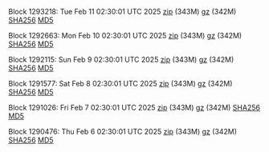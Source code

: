 Block 1293218: Tue Feb 11 02:30:01 UTC 2025 [zip](https://files.01coin.io/mainnet/2025-02-11/bootstrap.dat.zip) (343M) [gz](https://files.01coin.io/mainnet/2025-02-11/bootstrap.dat.tar.gz) (342M) [SHA256](https://files.01coin.io/mainnet/2025-02-11/sha256.txt) [MD5](https://files.01coin.io/mainnet/2025-02-11/md5.txt)

Block 1292663: Mon Feb 10 02:30:01 UTC 2025 [zip](https://files.01coin.io/mainnet/2025-02-10/bootstrap.dat.zip) (343M) [gz](https://files.01coin.io/mainnet/2025-02-10/bootstrap.dat.tar.gz) (342M) [SHA256](https://files.01coin.io/mainnet/2025-02-10/sha256.txt) [MD5](https://files.01coin.io/mainnet/2025-02-10/md5.txt)

Block 1292115: Sun Feb  9 02:30:01 UTC 2025 [zip](https://files.01coin.io/mainnet/2025-02-09/bootstrap.dat.zip) (343M) [gz](https://files.01coin.io/mainnet/2025-02-09/bootstrap.dat.tar.gz) (342M) [SHA256](https://files.01coin.io/mainnet/2025-02-09/sha256.txt) [MD5](https://files.01coin.io/mainnet/2025-02-09/md5.txt)

Block 1291577: Sat Feb  8 02:30:01 UTC 2025 [zip](https://files.01coin.io/mainnet/2025-02-08/bootstrap.dat.zip) (343M) [gz](https://files.01coin.io/mainnet/2025-02-08/bootstrap.dat.tar.gz) (342M) [SHA256](https://files.01coin.io/mainnet/2025-02-08/sha256.txt) [MD5](https://files.01coin.io/mainnet/2025-02-08/md5.txt)

Block 1291026: Fri Feb  7 02:30:01 UTC 2025 [zip](https://files.01coin.io/mainnet/2025-02-07/bootstrap.dat.zip) (343M) [gz](https://files.01coin.io/mainnet/2025-02-07/bootstrap.dat.tar.gz) (342M) [SHA256](https://files.01coin.io/mainnet/2025-02-07/sha256.txt) [MD5](https://files.01coin.io/mainnet/2025-02-07/md5.txt)

Block 1290476: Thu Feb  6 02:30:01 UTC 2025 [zip](https://files.01coin.io/mainnet/2025-02-06/bootstrap.dat.zip) (343M) [gz](https://files.01coin.io/mainnet/2025-02-06/bootstrap.dat.tar.gz) (342M) [SHA256](https://files.01coin.io/mainnet/2025-02-06/sha256.txt) [MD5](https://files.01coin.io/mainnet/2025-02-06/md5.txt)
